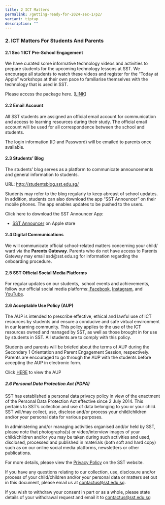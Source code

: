 ```yaml
---
title: 2 ICT Matters
permalink: /getting-ready-for-2024-sec-1/p2/
variant: tiptap
description: ""
---
```

<h3>2. ICT Matters For Students And Parents</h3>
<h4>2.1 Sec 1 ICT Pre-School Engagement</h4>
<p>We have curated some informative technology videos and activities to prepare
students for the upcoming technology lessons at SST. We encourage all students
to watch these videos and register for the “Today at Apple” workshops at
their own pace to familiarise themselves with the technology that is used
in SST.</p>
<p>Please access the package here. (<a href="https://docs.google.com/document/d/e/2PACX-1vTY5gHDVH9fs57HdT7-t22u3zxYtgt4e4rNT25b4OLfRNPoPxGtqcuUSsF8NTYfkHyXs8vaEYiilp-G/pub" rel="noopener noreferrer nofollow" target="_blank">LINK</a>)</p>
<h4>2.2 Email Account</h4>
<p>All SST students are assigned an official email account for communication
and access to learning resources during their study. The official email
account will be used for all correspondence between the school and students.</p>
<p>The login information (ID and Password) will be emailed to parents once
available.</p>
<h4>2.3 Students’ Blog</h4>
<p>The students’ blog serves as a platform to communicate announcements and
general information to students.</p>
<p>URL: <a href="http://studentsblog.sst.edu.sg/" rel="noopener noreferrer nofollow" target="_blank">http://studentsblog.sst.edu.sg/</a>
</p>
<p>Students may refer to the blog regularly to keep abreast of school updates.
In addition, students can also download the app “SST Announcer” on their
mobile phones. The app enables updates to be pushed to the users.</p>
<p>Click here to download the SST Announcer App:</p>
<ul data-tight="true" class="tight">
<li>
<p><a href="https://apps.apple.com/sg/app/sst-announcer/id683929182" rel="noopener noreferrer nofollow" target="_blank">SST Announcer</a> on
Apple store</p>
</li>
</ul>
<h4>2.4 Digital Communications</h4>
<p>We will communicate official school-related matters concerning your child/
ward via the <strong>Parents Gateway</strong>. Parents who do not have access
to Parents Gateway may email ssd@sst.edu.sg for information regarding the
onboarding procedure.</p>
<h4>2.5 SST Official Social Media Platforms</h4>
<p>For regular updates on our students,&nbsp; school events and achievements,
follow our official social media platforms:<a href="https://www.facebook.com/ssts.1technologydrive/" rel="noopener noreferrer nofollow" target="_blank"> <u>Facebook</u></a>,
<a href="https://twitter.com/SSTSingapore?lang=en" rel="noopener noreferrer nofollow" target="_blank"></a><a href="https://www.instagram.com/sst_edu_sg/?hl=en" rel="noopener noreferrer nofollow" target="_blank"><u>Instagram</u></a>,
and<a href="https://www.youtube.com/user/SSTSingapore" rel="noopener noreferrer nofollow" target="_blank"> <u>YouTube</u></a>.</p>
<h4>2.6 Acceptable Use Policy (AUP)</h4>
<p>The AUP is intended to prescribe effective, ethical and lawful use of
ICT resources by students and ensure a conducive and safe virtual environment
in our learning community. This policy applies to the use of the ICT resources
owned and managed by SST, as well as those brought in for use by students
in SST. All students are to comply with this policy.</p>
<p>Students and parents will be briefed about the terms of AUP during the
Secondary 1 Orientation and Parent Engagement Session, respectively. Parents
are encouraged to go through the AUP with the students before accepting
the AUP in electronic form.</p>
<p>Click <a href="http://studentsblog.sst.edu.sg/p/acceptable-use-policy-aup.html" rel="noopener noreferrer nofollow" target="_blank">HERE</a> to
view the AUP</p>
<h5>2.6 Personal Data Protection Act (PDPA)</h5>
<p>SST has established a personal data privacy policy in view of the enactment
of the Personal Data Protection Act effective since 2 July 2014. This pertains
to SST’s collection and use of data belonging to you or your child. SST
will/may collect, use, disclose and/or process your child/children and/or
your personal data for various purposes.</p>
<p>In administering and/or managing activities organised and/or held by SST,
please note that photographs(s) or video/interview images of your child/children
and/or you may be taken during such activities and used, disclosed, processed
and published in materials (both soft and hard copy) such as on our online
social media platforms, newsletters or other publications.</p>
<p>For more details, please view the <a href="https://www.sst.edu.sg/privacy/" rel="noopener noreferrer nofollow" target="_blank">Privacy Policy</a> on the SST website.</p>
<p>If you have any questions relating to our collection, use, disclosure
and/or process of your child/children and/or your personal data or matters
set out in this document, please email us at <a href="mailto:contactus@sst.edu.sg" rel="noopener noreferrer nofollow" target="_blank">contactus@sst.edu.sg</a>.</p>
<p>If you wish to withdraw your consent in part or as a whole, please state
details of your withdrawal request and email it to <a href="mailto:contactus@sst.edu.sg" rel="noopener noreferrer nofollow" target="_blank">contactus@sst.edu.sg</a>
</p>